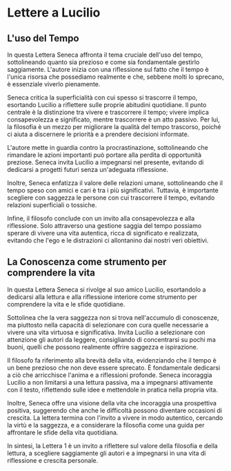 # Lettere a Lucilio

## L'uso del Tempo

In questa Lettera Seneca affronta il tema cruciale dell'uso del tempo, sottolineando quanto sia prezioso e come sia fondamentale gestirlo saggiamente. L'autore inizia con una riflessione sul fatto che il tempo è l'unica risorsa che possediamo realmente e che, sebbene molti lo sprecano, è essenziale viverlo pienamente.

Seneca critica la superficialità con cui spesso si trascorre il tempo, esortando Lucilio a riflettere sulle proprie abitudini quotidiane. Il punto centrale è la distinzione tra vivere e trascorrere il tempo; vivere implica consapevolezza e significato, mentre trascorrere è un atto passivo. Per lui, la filosofia è un mezzo per migliorare la qualità del tempo trascorso, poiché ci aiuta a discernere le priorità e a prendere decisioni informate.

L'autore mette in guardia contro la procrastinazione, sottolineando che rimandare le azioni importanti può portare alla perdita di opportunità preziose. Seneca invita Lucilio a impegnarsi nel presente, evitando di dedicarsi a progetti futuri senza un'adeguata riflessione.

Inoltre, Seneca enfatizza il valore delle relazioni umane, sottolineando che il tempo speso con amici e cari è tra i più significativi. Tuttavia, è importante scegliere con saggezza le persone con cui trascorrere il tempo, evitando relazioni superficiali o tossiche.

Infine, il filosofo conclude con un invito alla consapevolezza e alla riflessione. Solo attraverso una gestione saggia del tempo possiamo sperare di vivere una vita autentica, ricca di significato e realizzata, evitando che l'ego e le distrazioni ci allontanino dai nostri veri obiettivi.

## La Conoscenza come strumento per comprendere la vita

In questa Lettera Seneca si rivolge al suo amico Lucilio, esortandolo a dedicarsi alla lettura e alla riflessione interiore come strumento per comprendere la vita e le sfide quotidiane.

Sottolinea che la vera saggezza non si trova nell'accumulo di conoscenze, ma piuttosto nella capacità di selezionare con cura quelle necessarie a vivere una vita virtuosa e significativa. Invita Lucilio a selezionare con attenzione gli autori da leggere, consigliando di concentrarsi su pochi ma buoni, quelli che possono realmente offrire saggezza e ispirazione.

Il filosofo fa riferimento alla brevità della vita, evidenziando che il tempo è un bene prezioso che non deve essere sprecato. È fondamentale dedicarsi a ciò che arricchisce l'anima e a riflessioni profonde. Seneca incoraggia Lucilio a non limitarsi a una lettura passiva, ma a impegnarsi attivamente con il testo, riflettendo sulle idee e mettendole in pratica nella propria vita.

Inoltre, Seneca offre una visione della vita che incoraggia una prospettiva positiva, suggerendo che anche le difficoltà possono diventare occasioni di crescita. La lettera termina con l'invito a vivere in modo autentico, cercando la virtù e la saggezza, e a considerare la filosofia come una guida per affrontare le sfide della vita quotidiana.

In sintesi, la Lettera 1 è un invito a riflettere sul valore della filosofia e della lettura, a scegliere saggiamente gli autori e a impegnarsi in una vita di riflessione e crescita personale.










